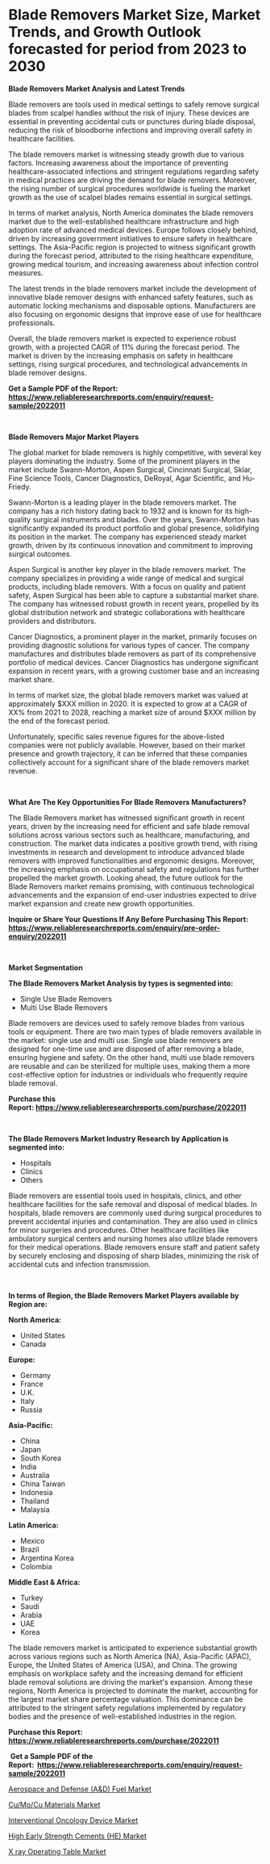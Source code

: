<p><h1>Blade Removers Market Size, Market Trends, and Growth Outlook forecasted for period from 2023 to 2030</h1></p><p><strong>Blade Removers Market Analysis and Latest Trends</strong></p>
<p><p>Blade removers are tools used in medical settings to safely remove surgical blades from scalpel handles without the risk of injury. These devices are essential in preventing accidental cuts or punctures during blade disposal, reducing the risk of bloodborne infections and improving overall safety in healthcare facilities.</p><p>The blade removers market is witnessing steady growth due to various factors. Increasing awareness about the importance of preventing healthcare-associated infections and stringent regulations regarding safety in medical practices are driving the demand for blade removers. Moreover, the rising number of surgical procedures worldwide is fueling the market growth as the use of scalpel blades remains essential in surgical settings.</p><p>In terms of market analysis, North America dominates the blade removers market due to the well-established healthcare infrastructure and high adoption rate of advanced medical devices. Europe follows closely behind, driven by increasing government initiatives to ensure safety in healthcare settings. The Asia-Pacific region is projected to witness significant growth during the forecast period, attributed to the rising healthcare expenditure, growing medical tourism, and increasing awareness about infection control measures.</p><p>The latest trends in the blade removers market include the development of innovative blade remover designs with enhanced safety features, such as automatic locking mechanisms and disposable options. Manufacturers are also focusing on ergonomic designs that improve ease of use for healthcare professionals.</p><p>Overall, the blade removers market is expected to experience robust growth, with a projected CAGR of 11% during the forecast period. The market is driven by the increasing emphasis on safety in healthcare settings, rising surgical procedures, and technological advancements in blade remover designs.</p></p>
<p><strong>Get a Sample PDF of the Report:&nbsp; <a href="https://www.reliableresearchreports.com/enquiry/request-sample/2022011">https://www.reliableresearchreports.com/enquiry/request-sample/2022011</a></strong></p>
<p>&nbsp;</p>
<p><strong>Blade Removers Major Market Players</strong></p>
<p><p>The global market for blade removers is highly competitive, with several key players dominating the industry. Some of the prominent players in the market include Swann-Morton, Aspen Surgical, Cincinnati Surgical, Sklar, Fine Science Tools, Cancer Diagnostics, DeRoyal, Agar Scientific, and Hu-Friedy. </p><p>Swann-Morton is a leading player in the blade removers market. The company has a rich history dating back to 1932 and is known for its high-quality surgical instruments and blades. Over the years, Swann-Morton has significantly expanded its product portfolio and global presence, solidifying its position in the market. The company has experienced steady market growth, driven by its continuous innovation and commitment to improving surgical outcomes. </p><p>Aspen Surgical is another key player in the blade removers market. The company specializes in providing a wide range of medical and surgical products, including blade removers. With a focus on quality and patient safety, Aspen Surgical has been able to capture a substantial market share. The company has witnessed robust growth in recent years, propelled by its global distribution network and strategic collaborations with healthcare providers and distributors. </p><p>Cancer Diagnostics, a prominent player in the market, primarily focuses on providing diagnostic solutions for various types of cancer. The company manufactures and distributes blade removers as part of its comprehensive portfolio of medical devices. Cancer Diagnostics has undergone significant expansion in recent years, with a growing customer base and an increasing market share. </p><p>In terms of market size, the global blade removers market was valued at approximately $XXX million in 2020. It is expected to grow at a CAGR of XX% from 2021 to 2028, reaching a market size of around $XXX million by the end of the forecast period. </p><p>Unfortunately, specific sales revenue figures for the above-listed companies were not publicly available. However, based on their market presence and growth trajectory, it can be inferred that these companies collectively account for a significant share of the blade removers market revenue.</p></p>
<p>&nbsp;</p>
<p><strong>What Are The Key Opportunities For Blade Removers Manufacturers?</strong></p>
<p><p>The Blade Removers market has witnessed significant growth in recent years, driven by the increasing need for efficient and safe blade removal solutions across various sectors such as healthcare, manufacturing, and construction. The market data indicates a positive growth trend, with rising investments in research and development to introduce advanced blade removers with improved functionalities and ergonomic designs. Moreover, the increasing emphasis on occupational safety and regulations has further propelled the market growth. Looking ahead, the future outlook for the Blade Removers market remains promising, with continuous technological advancements and the expansion of end-user industries expected to drive market expansion and create new growth opportunities.</p></p>
<p><strong>Inquire or Share Your Questions If Any Before Purchasing This Report: <a href="https://www.reliableresearchreports.com/enquiry/pre-order-enquiry/2022011">https://www.reliableresearchreports.com/enquiry/pre-order-enquiry/2022011</a></strong></p>
<p>&nbsp;</p>
<p><strong>Market Segmentation</strong></p>
<p><strong>The Blade Removers Market Analysis by types is segmented into:</strong></p>
<p><ul><li>Single Use Blade Removers</li><li>Multi Use Blade Removers</li></ul></p>
<p><p>Blade removers are devices used to safely remove blades from various tools or equipment. There are two main types of blade removers available in the market: single use and multi use. Single use blade removers are designed for one-time use and are disposed of after removing a blade, ensuring hygiene and safety. On the other hand, multi use blade removers are reusable and can be sterilized for multiple uses, making them a more cost-effective option for industries or individuals who frequently require blade removal.</p></p>
<p><strong>Purchase this Report:&nbsp;<a href="https://www.reliableresearchreports.com/purchase/2022011">https://www.reliableresearchreports.com/purchase/2022011</a></strong></p>
<p>&nbsp;</p>
<p><strong>The Blade Removers Market Industry Research by Application is segmented into:</strong></p>
<p><ul><li>Hospitals</li><li>Clinics</li><li>Others</li></ul></p>
<p><p>Blade removers are essential tools used in hospitals, clinics, and other healthcare facilities for the safe removal and disposal of medical blades. In hospitals, blade removers are commonly used during surgical procedures to prevent accidental injuries and contamination. They are also used in clinics for minor surgeries and procedures. Other healthcare facilities like ambulatory surgical centers and nursing homes also utilize blade removers for their medical operations. Blade removers ensure staff and patient safety by securely enclosing and disposing of sharp blades, minimizing the risk of accidental cuts and infection transmission.</p></p>
<p>&nbsp;</p>
<p><strong>In terms of Region, the Blade Removers Market Players available by Region are:</strong></p>
<p>
    <p> <strong> North America: </strong>
        <ul>
            <li>United States</li>
            <li>Canada</li>
        </ul>
        </p> 
    <p> <strong> Europe: </strong>
        <ul>
            <li>Germany</li>
            <li>France</li>
            <li>U.K.</li>
            <li>Italy</li>
            <li>Russia</li>
        </ul>
        </p> 
    <p> <strong> Asia-Pacific: </strong>
        <ul>
            <li>China</li>
            <li>Japan</li>
            <li>South Korea</li>
            <li>India</li>
            <li>Australia</li>
            <li>China Taiwan</li>
            <li>Indonesia</li>
            <li>Thailand</li>
            <li>Malaysia</li>
        </ul>
        </p> 
    <p> <strong> Latin America: </strong>
        <ul>
            <li>Mexico</li>
            <li>Brazil</li>
            <li>Argentina Korea</li>
            <li>Colombia</li>
        </ul>
        </p> 
    <p> <strong> Middle East & Africa: </strong>
        <ul>
            <li>Turkey</li>
            <li>Saudi</li>
            <li>Arabia</li>
            <li>UAE</li>
            <li>Korea</li>
        </ul>
    </p>
    </p>
<p><p>The blade removers market is anticipated to experience substantial growth across various regions such as North America (NA), Asia-Pacific (APAC), Europe, the United States of America (USA), and China. The growing emphasis on workplace safety and the increasing demand for efficient blade removal solutions are driving the market's expansion. Among these regions, North America is projected to dominate the market, accounting for the largest market share percentage valuation. This dominance can be attributed to the stringent safety regulations implemented by regulatory bodies and the presence of well-established industries in the region.</p></p>
<p><strong>Purchase this Report: <a href="https://www.reliableresearchreports.com/purchase/2022011">https://www.reliableresearchreports.com/purchase/2022011</a></strong></p>
<p>&nbsp;<strong>Get a Sample PDF of the Report:&nbsp;&nbsp;<a href="https://www.reliableresearchreports.com/enquiry/request-sample/2022011">https://www.reliableresearchreports.com/enquiry/request-sample/2022011</a></strong></p>
<p><strong></strong></p>
<p><p><a href="https://medium.com/@nayelibosco/aerospace-and-defense-a-d-fuel-market-furnishes-information-on-market-share-market-trends-and-4c01292ee632">Aerospace and Defense (A&D) Fuel Market</a></p><p><a href="https://medium.com/@freedayundt/cu-mo-cu-materials-market-trends-and-market-analysis-forecasted-for-period-2023-2030-4af3f070f175">Cu/Mo/Cu Materials Market</a></p><p><a href="https://github.com/dziulagalemab/Market-Research-Report-List-1/blob/main/interventional-oncology-device-market.md">Interventional Oncology Device Market</a></p><p><a href="https://medium.com/@josueherzog/high-early-strength-cements-he-market-trends-forecast-and-competitive-analysis-to-2030-76299bf75877">High Early Strength Cements (HE) Market</a></p><p><a href="https://github.com/abbypearson7765/Market-Research-Report-List-1/blob/main/x-ray-operating-table-market.md">X ray Operating Table Market</a></p></p>